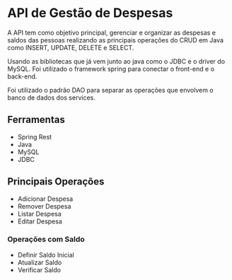 # API de Gestão de Despesas

A API tem como objetivo principal, gerenciar e organizar as despesas 
e saldos das pessoas realizando as principais operações do CRUD em Java como INSERT, UPDATE, DELETE e SELECT.

Usando as bibliotecas que já vem junto ao java como o JDBC e o driver do MySQL. Foi utilizado o framework spring para conectar o front-end e 
o back-end.

Foi utilizado o padrão DAO para separar as operações que envolvem o banco de dados dos services.

## Ferramentas 
- Spring Rest
- Java
- MySQL
- JDBC

## Principais Operações 
- Adicionar Despesa
- Remover Despesa
- Listar Despesa
- Editar Despesa
  
### Operações com Saldo
- Definir Saldo Inicial
- Atualizar Saldo
- Verificar Saldo

